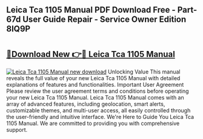 ## Leica Tca 1105 Manual PDF Download Free - Part-67d User Guide Repair - Service Owner Edition 8IQ9P

# <h2><a href="http://bc67699.oget.top/?id=Leica+Tca+1105+Manual">🔗Download New 👉🔴 Leica Tca 1105 Manual</a></h2>

[![Leica Tca 1105 Manual new download](https://i.imgur.com/5g1atiW.png)](http://bc67699.oget.top/?id=Leica+Tca+1105+Manual)
Unlocking Value This manual reveals the full value of your new Leica Tca 1105 Manual with detailed explanations of features and functionalities. Important User Agreement Please review the user agreement terms and conditions before operating your new Leica Tca 1105 Manual. Leica Tca 1105 Manual comes with an array of advanced features, including geolocation, smart alerts, customizable themes, and multi-user access, all easily controlled through the user-friendly and intuitive interface. We're Here to Guide You Leica Tca 1105 Manual. We are committed to providing you with comprehensive support.

